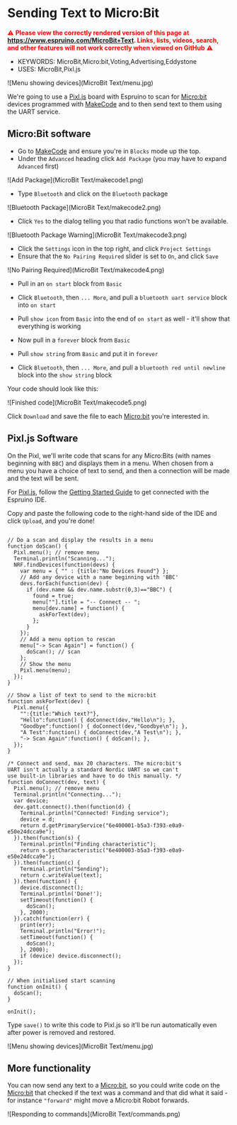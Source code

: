 <!--- Copyright (c) 2018 Gordon Williams, Pur3 Ltd. See the file LICENSE for copying permission. -->
Sending Text to Micro:Bit
=========================

<span style="color:red">:warning: **Please view the correctly rendered version of this page at https://www.espruino.com/MicroBit+Text. Links, lists, videos, search, and other features will not work correctly when viewed on GitHub** :warning:</span>

* KEYWORDS: MicroBit,Micro:bit,Voting,Advertising,Eddystone
* USES: MicroBit,Pixl.js

![Menu showing devices](MicroBit Text/menu.jpg)

We're going to use a [Pixl.js](/Pixl.js) board with Espruino to scan for
[Micro:bit](/MicroBit) devices programmed with [MakeCode](https://makecode.microbit.org)
and to then send text to them using the UART service.

Micro:Bit software
-------------------

* Go to [MakeCode](https://makecode.microbit.org) and ensure you're in `Blocks`
mode up the top.
* Under the `Advanced` heading click `Add Package` (you may have to expand
  `Advanced` first)

![Add Package](MicroBit Text/makecode1.png)

* Type `Bluetooth` and click on the `Bluetooth` package

![Bluetooth Package](MicroBit Text/makecode2.png)

* Click `Yes` to the dialog telling you that radio functions won't be available.

![Bluetooth Package Warning](MicroBit Text/makecode3.png)

* Click the `Settings` icon in the top right, and click `Project Settings`
* Ensure that the `No Pairing Required` slider is set to `On`, and click `Save`

![No Pairing Required](MicroBit Text/makecode4.png)

* Pull in an `on start` block from `Basic`
* Click `Bluetooth`, then `... More`, and pull a `bluetooth uart service` block into `on start`
* Pull `show icon` from `Basic` into the end of `on start` as well - it'll show that everything is working

* Now pull in a `forever` block from `Basic`
* Pull `show string` from `Basic` and put it in `forever`
* Click `Bluetooth`, then `... More`, and pull a `bluetooth red until newline` block into the `show string` block

Your code should look like this:

![Finished code](MicroBit Text/makecode5.png)

Click `Download` and save the file to each [Micro:bit](/MicroBit) you're interested in.


Pixl.js Software
----------------

On the Pixl, we'll write code that scans for any Micro:Bits (with names beginning
with `BBC`) and displays them in a menu. When chosen from a menu you have a choice
of text to send, and then a connection will be made and the text will be sent.

For [Pixl.js](/Pixl.js), follow the [Getting Started Guide](/Quick+Start+BLE#pixljs)
to get connected with the Espruino IDE.

Copy and paste the following code to the right-hand side of the IDE and click `Upload`,
and you're done!

```

// Do a scan and display the results in a menu
function doScan() {
  Pixl.menu(); // remove menu
  Terminal.println("Scanning...");
  NRF.findDevices(function(devs) {
    var menu = { "" : {title:"No Devices Found"} };
    // Add any device with a name beginning with 'BBC'
    devs.forEach(function(dev) {
      if (dev.name && dev.name.substr(0,3)=="BBC") {
        found = true;
        menu[""].title = "-- Connect -- ";
        menu[dev.name] = function() {
          askForText(dev);
        };
      }
    });
    // Add a menu option to rescan
    menu["-> Scan Again"] = function() {
      doScan(); // scan
    };
    // Show the menu
    Pixl.menu(menu);
  });
}

// Show a list of text to send to the micro:bit
function askForText(dev) {  
  Pixl.menu({
    "":{title:"Which text?"},
    "Hello":function() { doConnect(dev,"Hello\n"); },
    "Goodbye":function() { doConnect(dev,"Goodbye\n"); },
    "A Test":function() { doConnect(dev,"A Test\n"); },
    "-> Scan Again":function() { doScan(); },
  });
}

/* Connect and send, max 20 characters. The micro:bit's
UART isn't actually a standard Nordic UART so we can't
use built-in libraries and have to do this manually. */
function doConnect(dev, text) {
  Pixl.menu(); // remove menu
  Terminal.println("Connecting...");
  var device;
  dev.gatt.connect().then(function(d) {
    Terminal.println("Connected! Finding service");
    device = d;
    return d.getPrimaryService("6e400001-b5a3-f393-e0a9-e50e24dcca9e");
  }).then(function(s) {
    Terminal.println("Finding characteristic");
    return s.getCharacteristic("6e400003-b5a3-f393-e0a9-e50e24dcca9e");
  }).then(function(c) {
    Terminal.println("Sending");
    return c.writeValue(text);
  }).then(function() {
    device.disconnect();
    Terminal.println('Done!');
    setTimeout(function() {
      doScan();
    }, 2000);
  }).catch(function(err) {
    print(err);    
    Terminal.println("Error!");
    setTimeout(function() {
      doScan();
    }, 2000);
    if (device) device.disconnect();
  });
}

// When initialised start scanning
function onInit() {
  doScan();
}

onInit();
```

Type `save()` to write this code to Pixl.js so it'll be run automatically
even after power is removed and restored.

![Menu showing devices](MicroBit Text/menu.jpg)


More functionality
------------------

You can now send any text to a  [Micro:bit](/MicroBit), so you could write
code on the [Micro:bit](/MicroBit) that checked if the text was a command
and that did what it said - for instance `"forward"` might move a Micro:bit Robot
forwards.

![Responding to commands](MicroBit Text/commands.png)

